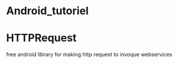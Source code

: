 # Android_tutoriel

# HTTPRequest
 
  free android library for making http request to invoque webservices 
  
  
